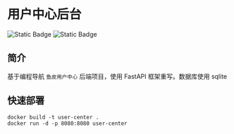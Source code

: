 # 用户中心后台
![Static Badge](https://img.shields.io/badge/build-_python_3.11-blue)
![Static Badge](https://img.shields.io/badge/fastapi_-green)

## 简介
基于编程导航 `鱼皮用户中心` 后端项目，使用 FastAPI 框架重写。数据库使用 sqlite

## 快速部署
```shell
docker build -t user-center .
docker run -d -p 8080:8080 user-center
```
